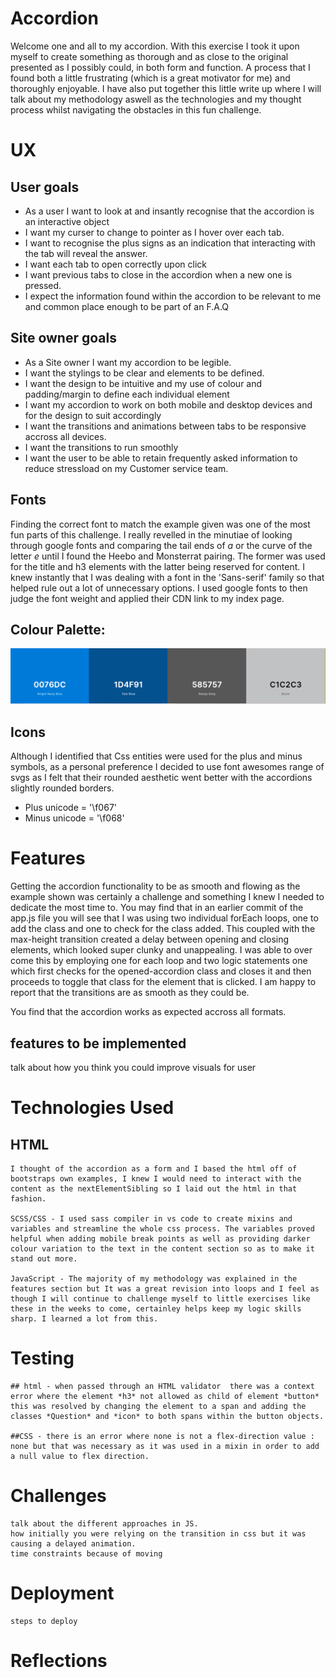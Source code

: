 # Accordion
Welcome one and all to my accordion. With this exercise I took it upon myself to create something as thorough and as close to the original presented as I possibly could, in both form and function. A process that I found both a little frustrating (which is a great motivator for me) and thoroughly enjoyable. I have also put together this little write up where I will talk about my methodology aswell as the technologies and my thought process whilst navigating the obstacles in this fun challenge.

# UX

## User goals
- As a user I want to look at and insantly recognise that the accordion is an interactive object
- I want my curser to change to pointer as I hover over each tab.
- I want to recognise the plus signs as an indication that interacting with the tab will reveal the answer.
- I want each tab to open correctly upon click
- I want previous tabs to close in the accordion when a new one is pressed. 
- I expect the information found within the accordion to be relevant to me and common place enough to be part of an F.A.Q

## Site owner goals
- As a Site owner I want my accordion to be legible.
- I want the stylings to be clear and elements to be defined.
- I want the design to be intuitive and my use of colour and padding/margin to define each individual element
- I want my accordion to work on both mobile and desktop devices and for the design to suit accordingly
- I want the transitions and animations between tabs to be responsive accross all devices. 
- I want the transitions to run smoothly
- I want the user to be able to retain frequently asked information to reduce stressload on my Customer service team.

## Fonts
Finding the correct font to match the example given was one of the most fun parts of this challenge. I really revelled in the minutiae of looking through google fonts and comparing the tail ends of *a* or the curve of the letter *e* until I found the Heebo and Monsterrat pairing. The former was used for the title and h3 elements with the latter being reserved for content. I knew instantly that I was dealing with a font in the 'Sans-serif' family so that helped rule out a lot of unnecessary options. 
I used google fonts to then judge the font weight and applied their CDN link to my index page.

## Colour Palette:
![colour palette](/media/Capture.PNG)

## Icons 

Although I identified that Css entities were used for the plus and minus symbols, as a personal preference I decided to use font awesomes range of svgs as I felt that their rounded aesthetic went better with the accordions slightly rounded borders.

- Plus unicode = '\f067'
- Minus unicode = '\f068'
    
# Features
Getting the accordion functionality to be as smooth and flowing as the example shown was certainly a challenge and something I knew I needed to dedicate the most time to. You may find that in an earlier commit of the app.js file you will see that I was using two individual forEach loops, one to add the class and one to check for the class added. This coupled with the max-height transition created a delay between opening and closing elements, which looked super clunky and unappealing. I was able to over come this by employing one for each loop and two logic statements one which first checks for the opened-accordion class and closes it and then proceeds to toggle that class for the element that is clicked. I am happy to report that the transitions are as smooth as they could be. 

You find that the accordion works as expected accross all formats.

## features to be implemented
talk about how you think you could improve visuals for user

# Technologies Used
   ## HTML
    I thought of the accordion as a form and I based the html off of bootstraps own examples, I knew I would need to interact with the content as the nextElementSibling so I laid out the html in that fashion.

    SCSS/CSS - I used sass compiler in vs code to create mixins and variables and streamline the whole css process. The variables proved helpful when adding mobile break points as well as providing darker colour variation to the text in the content section so as to make it stand out more.

    JavaScript - The majority of my methodology was explained in the features section but It was a great revision into loops and I feel as though I will continue to challenge myself to little exercises like these in the weeks to come, certainley helps keep my logic skills sharp. I learned a lot from this.

# Testing
    ## html - when passed through an HTML validator  there was a context error where the element *h3* not allowed as child of element *button* this was resolved by changing the element to a span and adding the classes *Question* and *icon* to both spans within the button objects.

    ##CSS - there is an error where none is not a flex-direction value : none but that was necessary as it was used in a mixin in order to add a null value to flex direction.


# Challenges
    talk about the different approaches in JS.
    how initially you were relying on the transition in css but it was causing a delayed animation.
    time constraints because of moving

# Deployment
    steps to deploy


# Reflections

